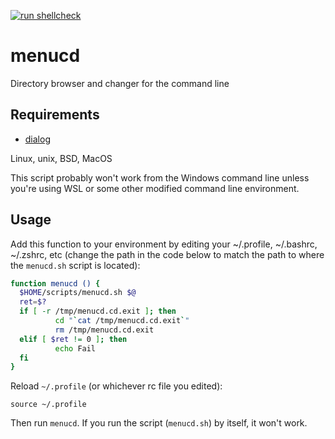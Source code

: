 [![run shellcheck](https://github.com/andy5995/menucd/actions/workflows/shellcheck.yml/badge.svg)](https://github.com/andy5995/menucd/actions/workflows/shellcheck.yml)

# menucd
Directory browser and changer for the command line

## Requirements

* [dialog](https://invisible-island.net/dialog/dialog.html)

Linux, unix, BSD, MacOS

This script probably won't work from the Windows command line unless you're
using WSL or some other modified command line environment.

## Usage

Add this function to your environment by editing your ~/.profile, ~/.bashrc,
~/.zshrc, etc (change the path in the code below to match the path to where
the `menucd.sh` script is located):

```sh
function menucd () {
  $HOME/scripts/menucd.sh $@
  ret=$?
  if [ -r /tmp/menucd.cd.exit ]; then
          cd "`cat /tmp/menucd.cd.exit`"
          rm /tmp/menucd.cd.exit
  elif [ $ret != 0 ]; then
          echo Fail
  fi
}
```

Reload `~/.profile` (or whichever rc file you edited):

    source ~/.profile

Then run `menucd`. If you run the script (`menucd.sh`) by itself, it won't work.

